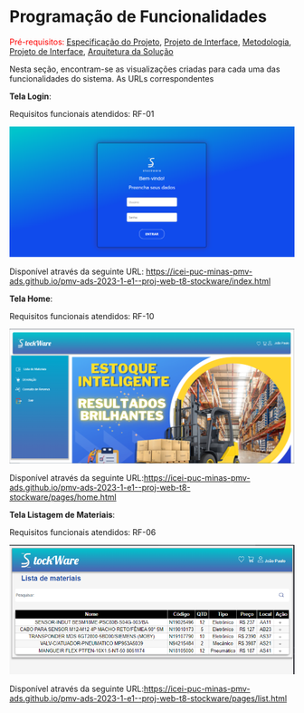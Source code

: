 # Programação de Funcionalidades

<span style="color:red">Pré-requisitos: <a href="2-Especificação do Projeto.md"> Especificação do Projeto</a></span>, <a href="3-Projeto de Interface.md"> Projeto de Interface</a>, <a href="4-Metodologia.md"> Metodologia</a>, <a href="3-Projeto de Interface.md"> Projeto de Interface</a>, <a href="5-Arquitetura da Solução.md"> Arquitetura da Solução</a>

Nesta seção, encontram-se as visualizações criadas para cada uma das funcionalidades do sistema. As URLs correspondentes

**Tela Login**:

Requisitos funcionais atendidos: RF-01

![Exemplo de Wireframe](img/telaloginsw.PNG)

Disponível através da seguinte URL: https://icei-puc-minas-pmv-ads.github.io/pmv-ads-2023-1-e1--proj-web-t8-stockware/index.html



**Tela Home**:

Requisitos funcionais atendidos: RF-10

![Exemplo de Wireframe](img/telahome.PNG)

Disponível através da seguinte URL:https://icei-puc-minas-pmv-ads.github.io/pmv-ads-2023-1-e1--proj-web-t8-stockware/pages/home.html



**Tela Listagem de Materiais**:

Requisitos funcionais atendidos: RF-06

![Exemplo de Wireframe](img/telalista.PNG)

Disponível através da seguinte URL:https://icei-puc-minas-pmv-ads.github.io/pmv-ads-2023-1-e1--proj-web-t8-stockware/pages/list.html




